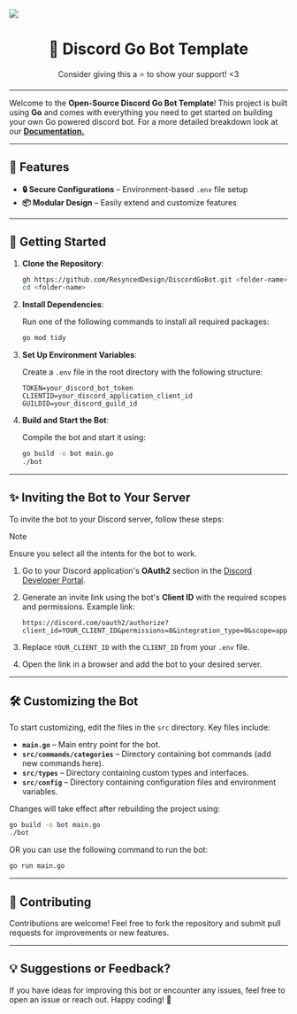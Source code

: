 <a href="https://docs.resynced.design/" align="center">
    <img src="https://r2.resynced.design/cdn/01JFT00BNQ2R8K4DSVNZKY0R4H.png" align="center" />
</a>

<h1 align="center">🎉 Discord Go Bot Template</h1>

<p align="center">Consider giving this a ⭐ to show your support! <3</p>

---

Welcome to the **Open-Source Discord Go Bot Template**! This project is built using **Go** and comes with everything you need to get started on building your own Go powered discord bot. For a more detailed breakdown look at our **[Documentation.](https://docs.resynced.design/)**

---

## 🌟 Features

-   **🔒 Secure Configurations** – Environment-based `.env` file setup
-   **📦 Modular Design** – Easily extend and customize features


---

## 🚀 Getting Started

1. **Clone the Repository**:

    ```bash
    gh https://github.com/ResyncedDesign/DiscordGoBot.git <folder-name>
    cd <folder-name>
    ```

2. **Install Dependencies**:

    Run one of the following commands to install all required packages:

    ```bash
    go mod tidy
    ```

3. **Set Up Environment Variables**:

    Create a `.env` file in the root directory with the following structure:

    ```plaintext
    TOKEN=your_discord_bot_token
    CLIENTID=your_discord_application_client_id
    GUILDID=your_discord_guild_id
    ```

4. **Build and Start the Bot**:

    Compile the bot and start it using:

    ```bash
    go build -o bot main.go
    ./bot
    ```

---

## ✨ Inviting the Bot to Your Server

To invite the bot to your Discord server, follow these steps:

> [!NOTE]  
> Ensure you select all the intents for the bot to work. 

1. Go to your Discord application's **OAuth2** section in the [Discord Developer Portal](https://discord.com/developers/applications).
2. Generate an invite link using the bot's **Client ID** with the required scopes and permissions. Example link:

    ```plaintext
    https://discord.com/oauth2/authorize?client_id=YOUR_CLIENT_ID&permissions=8&integration_type=0&scope=applications.commands+bot
    ```

3. Replace `YOUR_CLIENT_ID` with the `CLIENT_ID` from your `.env` file.
4. Open the link in a browser and add the bot to your desired server.

---

## 🛠️ Customizing the Bot

To start customizing, edit the files in the `src` directory. Key files include:

-   **`main.go`** – Main entry point for the bot.
-   **`src/commands/categories`** – Directory containing bot commands (add new commands here).
-   **`src/types`** – Directory containing custom types and interfaces.
-   **`src/config`** – Directory containing configuration files and environment variables.

Changes will take effect after rebuilding the project using:

```bash
go build -o bot main.go
./bot
```

OR you can use the following command to run the bot:

```bash
go run main.go
```

---

## 🤝 Contributing

Contributions are welcome! Feel free to fork the repository and submit pull requests for improvements or new features.

---

## 💡 Suggestions or Feedback?

If you have ideas for improving this bot or encounter any issues, feel free to open an issue or reach out. Happy coding! 🎉
